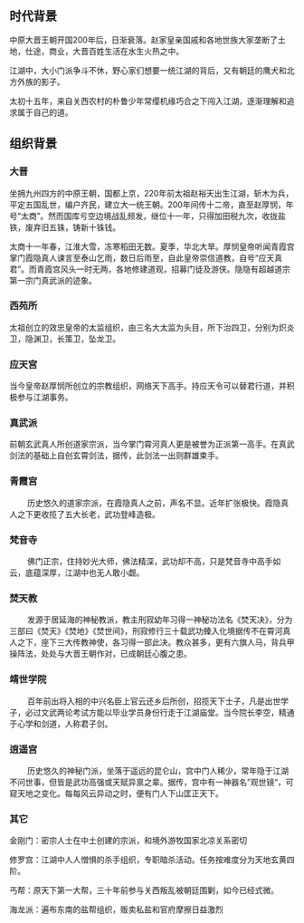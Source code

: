 ## 时代背景

​        中原大晋王朝开国200年后，日渐衰落。赵家皇亲国戚和各地世族大家垄断了土地，仕途，商业，大晋百姓生活在水生火热之中。

​        江湖中，大小门派争斗不休，野心家们想要一统江湖的背后，又有朝廷的鹰犬和北方外族的影子。

​        太初十五年，来自关西农村的朴鲁少年常缨机缘巧合之下闯入江湖，逐渐理解和追求属于自己的道。

## 组织背景

### 大晋

​        坐拥九州四方的中原王朝，国都上京，220年前太祖赵裕天出生江湖，斩木为兵，平定五国乱世，编户齐民，建立大一统王朝。200年间传十二帝，直至赵厚悯，年号“太商”。然而国库亏空边境战乱频发，继位十一年，只得加田税九次，收拢盐铁，废弃旧五铢，铸新十铢钱。

​        太商十一年春，江淮大雪，冻寒稻田无数。夏季，华北大旱。厚悯皇帝听闻青霞宫掌门霞隐真人谏言至泰山乞雨，数日后雨至，自此皇帝崇信道教，自号“应天真君”。而青霞宫风头一时无两，各地修建道观，招募门徒及游侠。隐隐有超越道宗第一宗门真武派的迹象。

### 西苑所

​        太祖创立的效忠皇帝的太监组织，由三名大太监为头目，所下治四卫，分别为炽炎卫，隐渊卫，长策卫，坠龙卫。

### 应天宫

​        当今皇帝赵厚悯所创立的宗教组织，网络天下高手。持应天令可以替君行道，并积极参与江湖事务。

### 真武派

​        前朝玄武真人所创道家宗派，当今掌门霄河真人更是被誉为正派第一高手。在真武剑法的基础上自创玄霄剑法，据传，此剑法一出则群雄束手。

### 青霞宫

        历史悠久的道家宗派，在霞隐真人之前，声名不显。近年扩张极快。霞隐真人之下更收揽了五大长老，武功登峰造极。 

### 梵音寺

        佛门正宗，住持妙光大师，佛法精深，武功却不高，只是梵音寺中高手如云，底蕴深厚，江湖中也无人敢小觑。

### 焚天教

        发源于居延海的神秘教派，教主刑寂幼年习得一神秘功法名《焚天决》，分为三部曰《焚天》《焚地》《焚世间》，刑寂修行三十载武功臻入化境据传不在霄河真人之下，座下三大传教神使，各习得一部此决。教众甚多，更有六旗人马，背兵甲操阵法，处处与大晋王朝作对，已成朝廷心腹之患。

### 靖世学院

        百年前出将入相的中兴名臣上官云还乡后所创，招揽天下士子，凡是出世学子，必过文武两论考试方能以毕业学员身份行走于江湖庙堂。当今院长李空，精通于心学和剑道，人称君子剑。

### 逍遥宫

        历史悠久的神秘门派，坐落于遥远的昆仑山，宫中门人稀少，常年隐于江湖不问世事，但皆是武功高强或天赋异禀之辈。据传，宫中有一神器名”观世镜“，可窥天地之变化。每每风云异动之时，便有门人下山匡正天下。

### 其它

金刚门：密宗人士在中土创建的宗派，和境外游牧国家北凉关系密切

修罗宫：江湖中人人憎惧的杀手组织，专职暗杀活动。任务按难度分为天地玄黄四阶。

丐帮：原天下第一大帮，三十年前参与关西叛乱被朝廷围剿，如今已经式微。

海龙派：遍布东南的盐帮组织，贩卖私盐和官府摩擦日益激烈















 







### 
